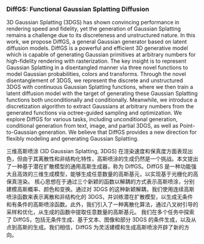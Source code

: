### DiffGS: Functional Gaussian Splatting Diffusion

3D Gaussian Splatting (3DGS) has shown convincing performance in rendering speed and fidelity, yet the generation of Gaussian Splatting remains a challenge due to its discreteness and unstructured nature. In this work, we propose DiffGS, a general Gaussian generator based on latent diffusion models. DiffGS is a powerful and efficient 3D generative model which is capable of generating Gaussian primitives at arbitrary numbers for high-fidelity rendering with rasterization. The key insight is to represent Gaussian Splatting in a disentangled manner via three novel functions to model Gaussian probabilities, colors and transforms. Through the novel disentanglement of 3DGS, we represent the discrete and unstructured 3DGS with continuous Gaussian Splatting functions, where we then train a latent diffusion model with the target of generating these Gaussian Splatting functions both unconditionally and conditionally. Meanwhile, we introduce a discretization algorithm to extract Gaussians at arbitrary numbers from the generated functions via octree-guided sampling and optimization. We explore DiffGS for various tasks, including unconditional generation, conditional generation from text, image, and partial 3DGS, as well as Point-to-Gaussian generation. We believe that DiffGS provides a new direction for flexibly modeling and generating Gaussian Splatting.

三维高斯喷涂 (3D Gaussian Splatting, 3DGS) 在渲染速度和保真度方面表现出色，但由于其离散性和非结构化特性，高斯喷涂的生成仍然是一个挑战。本文提出了一种基于潜在扩散模型的通用高斯生成器，称为 DiffGS。DiffGS 是一种功能强大且高效的三维生成模型，能够生成任意数量的高斯基元，以实现基于光栅化的高保真渲染。
核心思想在于通过三个新颖的函数以解耦的方式表示高斯喷涂，分别建模高斯概率、颜色和变换。通过对 3DGS 的这种新颖解耦，我们使用连续高斯喷涂函数来表示离散和非结构化的 3DGS，并训练潜在扩散模型，以生成无条件和有条件的高斯喷涂函数。此外，我们引入了一种离散化算法，通过八叉树引导的采样和优化，从生成的函数中提取任意数量的高斯基元。
我们在多个任务中探索了 DiffGS，包括无条件生成、基于文本、图像和部分 3DGS 的条件生成，以及从点到高斯的生成。我们相信，DiffGS 为灵活建模和生成高斯喷涂开辟了新的方向。
